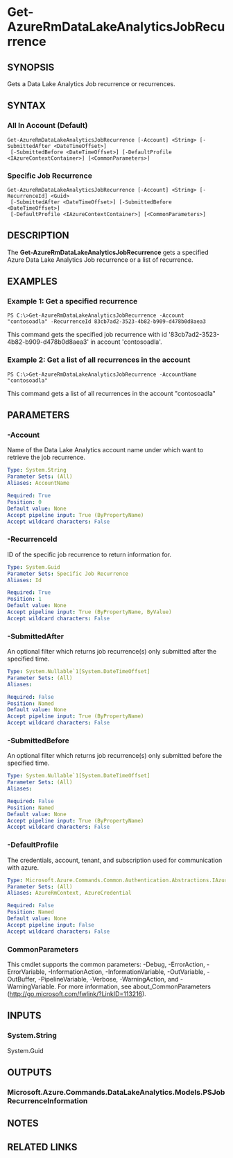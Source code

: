 ﻿---
external help file: Microsoft.Azure.Commands.DataLakeAnalytics.dll-Help.xml
Module Name: AzureRM.DataLakeAnalytics
online version:
schema: 2.0.0
content_git_url: https://github.com/Azure/azure-powershell/blob/preview/src/ResourceManager/DataLakeAnalytics/Commands.DataLakeAnalytics/help/Get-AzureRmDataLakeAnalyticsJobRecurrence.md
original_content_git_url: https://github.com/Azure/azure-powershell/blob/preview/src/ResourceManager/DataLakeAnalytics/Commands.DataLakeAnalytics/help/Get-AzureRmDataLakeAnalyticsJobRecurrence.md
---

# Get-AzureRmDataLakeAnalyticsJobRecurrence

## SYNOPSIS
Gets a Data Lake Analytics Job recurrence or recurrences.

## SYNTAX

### All In Account (Default)
```
Get-AzureRmDataLakeAnalyticsJobRecurrence [-Account] <String> [-SubmittedAfter <DateTimeOffset>]
 [-SubmittedBefore <DateTimeOffset>] [-DefaultProfile <IAzureContextContainer>] [<CommonParameters>]
```

### Specific Job Recurrence
```
Get-AzureRmDataLakeAnalyticsJobRecurrence [-Account] <String> [-RecurrenceId] <Guid>
 [-SubmittedAfter <DateTimeOffset>] [-SubmittedBefore <DateTimeOffset>]
 [-DefaultProfile <IAzureContextContainer>] [<CommonParameters>]
```

## DESCRIPTION
The **Get-AzureRmDataLakeAnalyticsJobRecurrence** gets a specified Azure Data Lake Analytics Job recurrence or a list of recurrence.

## EXAMPLES

### Example 1: Get a specified recurrence
```
PS C:\>Get-AzureRmDataLakeAnalyticsJobRecurrence -Account "contosoadla" -RecurrenceId 83cb7ad2-3523-4b82-b909-d478b0d8aea3
```

This command gets the specified job recurrence with id '83cb7ad2-3523-4b82-b909-d478b0d8aea3' in account 'contosoadla'.

### Example 2: Get a list of all recurrences in the account
```
PS C:\>Get-AzureRmDataLakeAnalyticsJobRecurrence -AccountName "contosoadla"
```

This command gets a list of all recurrences in the account "contosoadla"

## PARAMETERS

### -Account
Name of the Data Lake Analytics account name under which want to retrieve the job recurrence.

```yaml
Type: System.String
Parameter Sets: (All)
Aliases: AccountName

Required: True
Position: 0
Default value: None
Accept pipeline input: True (ByPropertyName)
Accept wildcard characters: False
```

### -RecurrenceId
ID of the specific job recurrence to return information for.

```yaml
Type: System.Guid
Parameter Sets: Specific Job Recurrence
Aliases: Id

Required: True
Position: 1
Default value: None
Accept pipeline input: True (ByPropertyName, ByValue)
Accept wildcard characters: False
```

### -SubmittedAfter
An optional filter which returns job recurrence(s) only submitted after the specified time.

```yaml
Type: System.Nullable`1[System.DateTimeOffset]
Parameter Sets: (All)
Aliases: 

Required: False
Position: Named
Default value: None
Accept pipeline input: True (ByPropertyName)
Accept wildcard characters: False
```

### -SubmittedBefore
An optional filter which returns job recurrence(s) only submitted before the specified time.

```yaml
Type: System.Nullable`1[System.DateTimeOffset]
Parameter Sets: (All)
Aliases: 

Required: False
Position: Named
Default value: None
Accept pipeline input: True (ByPropertyName)
Accept wildcard characters: False
```

### -DefaultProfile
The credentials, account, tenant, and subscription used for communication with azure.

```yaml
Type: Microsoft.Azure.Commands.Common.Authentication.Abstractions.IAzureContextContainer
Parameter Sets: (All)
Aliases: AzureRmContext, AzureCredential

Required: False
Position: Named
Default value: None
Accept pipeline input: False
Accept wildcard characters: False
```

### CommonParameters
This cmdlet supports the common parameters: -Debug, -ErrorAction, -ErrorVariable, -InformationAction, -InformationVariable, -OutVariable, -OutBuffer, -PipelineVariable, -Verbose, -WarningAction, and -WarningVariable. For more information, see about_CommonParameters (http://go.microsoft.com/fwlink/?LinkID=113216).

## INPUTS

### System.String
System.Guid

## OUTPUTS

### Microsoft.Azure.Commands.DataLakeAnalytics.Models.PSJobRecurrenceInformation

## NOTES

## RELATED LINKS

